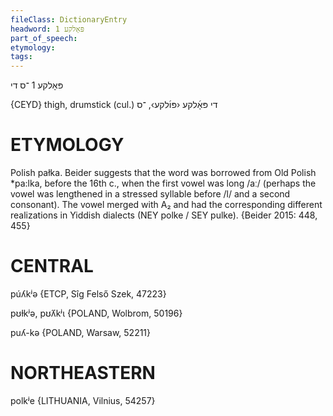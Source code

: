 ```yaml
---
fileClass: DictionaryEntry
headword: פּאָלקע 1
part_of_speech: 
etymology: 
tags: 
---
```

פּאָלקע 1
־ס
די

{CEYD}
thigh, drumstick (cul.) די פּאָ֜לקע ‹פּו֜לקע›, ־ס

ETYMOLOGY
===========
Polish pałka.
Beider suggests that the word was borrowed from Old Polish *pa:lka, before the 16th c., when the first vowel was long /aː/ (perhaps the vowel was lengthened in a stressed syllable before /l/ and a second consonant). The vowel merged with A₂ and had the corresponding different realizations in Yiddish dialects (NEY polke / SEY pulke). 
{Beider 2015: 448, 455}

CENTRAL
========

púʎkʲə {ETCP, Sîg Felső Szek, 47223}

pʊɫkʲə, pʊ́ʎkʲɩ {POLAND, Wolbrom, 50196}

puʎ-kə {POLAND, Warsaw, 52211}

NORTHEASTERN
==============

polkʲe {LITHUANIA, Vilnius, 54257}